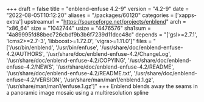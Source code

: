 +++
draft = false
title = "enblend-enfuse 4.2-9"
version = "4.2-9"
date = "2022-08-05T10:12:20"
aliases = "/packages/60120"
categories = ['xapps-extra']
upstreamurl = "https://sourceforge.net/projects/enblend"
arch = "x86_64"
size = "1042744"
usize = "4476576"
sha1sum = "4a89995fd88bec726cbdf9b3b6f7239d11dcc48c"
depends = "['gsl>=2.7.1', 'lcms2>=2.7-3', 'libboost>=1.72.0', 'vigra>=1.11.0']"
files = "['/usr/bin/enblend', '/usr/bin/enfuse', '/usr/share/doc/enblend-enfuse-4.2/AUTHORS', '/usr/share/doc/enblend-enfuse-4.2/ChangeLog', '/usr/share/doc/enblend-enfuse-4.2/COPYING', '/usr/share/doc/enblend-enfuse-4.2/NEWS', '/usr/share/doc/enblend-enfuse-4.2/README', '/usr/share/doc/enblend-enfuse-4.2/README.txt', '/usr/share/doc/enblend-enfuse-4.2/VERSION', '/usr/share/man/man1/enblend.1.gz', '/usr/share/man/man1/enfuse.1.gz']"
+++
Enblend blends away the seams in a panoramic image mosaic using a multiresolution spline